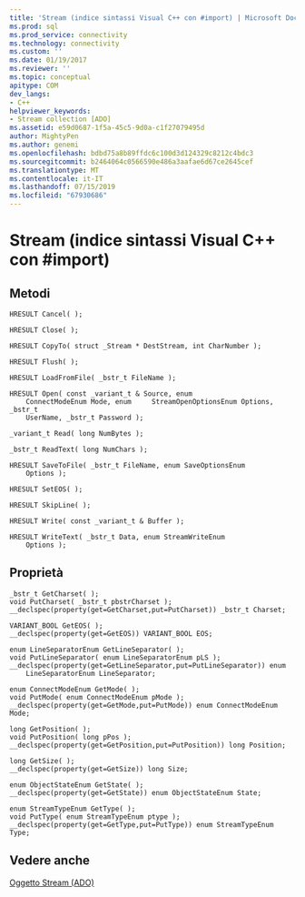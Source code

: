 ```yaml
---
title: 'Stream (indice sintassi Visual C++ con #import) | Microsoft Docs'
ms.prod: sql
ms.prod_service: connectivity
ms.technology: connectivity
ms.custom: ''
ms.date: 01/19/2017
ms.reviewer: ''
ms.topic: conceptual
apitype: COM
dev_langs:
- C++
helpviewer_keywords:
- Stream collection [ADO]
ms.assetid: e59d0687-1f5a-45c5-9d0a-c1f27079495d
author: MightyPen
ms.author: genemi
ms.openlocfilehash: bdbd75a8b89ffdc6c100d3d124329c8212c4bdc3
ms.sourcegitcommit: b2464064c0566590e486a3aafae6d67ce2645cef
ms.translationtype: MT
ms.contentlocale: it-IT
ms.lasthandoff: 07/15/2019
ms.locfileid: "67930686"
---
```

# <a name="stream-visual-c-syntax-index-with-import"></a>Stream (indice sintassi Visual C++ con #import)
## <a name="methods"></a>Metodi  
  
```  
HRESULT Cancel( );  
  
HRESULT Close( );  
  
HRESULT CopyTo( struct _Stream * DestStream, int CharNumber );  
  
HRESULT Flush( );  
  
HRESULT LoadFromFile( _bstr_t FileName );  
  
HRESULT Open( const _variant_t & Source, enum  
    ConnectModeEnum Mode, enum     StreamOpenOptionsEnum Options, _bstr_t  
    UserName, _bstr_t Password );  
  
_variant_t Read( long NumBytes );  
  
_bstr_t ReadText( long NumChars );  
  
HRESULT SaveToFile( _bstr_t FileName, enum SaveOptionsEnum  
    Options );  
  
HRESULT SetEOS( );  
  
HRESULT SkipLine( );  
  
HRESULT Write( const _variant_t & Buffer );  
  
HRESULT WriteText( _bstr_t Data, enum StreamWriteEnum  
    Options );  
```  
  
## <a name="properties"></a>Proprietà  
  
```  
_bstr_t GetCharset( );  
void PutCharset( _bstr_t pbstrCharset );  
__declspec(property(get=GetCharset,put=PutCharset)) _bstr_t Charset;  
  
VARIANT_BOOL GetEOS( );  
__declspec(property(get=GetEOS)) VARIANT_BOOL EOS;  
  
enum LineSeparatorEnum GetLineSeparator( );  
void PutLineSeparator( enum LineSeparatorEnum pLS );  
__declspec(property(get=GetLineSeparator,put=PutLineSeparator)) enum  
    LineSeparatorEnum LineSeparator;  
  
enum ConnectModeEnum GetMode( );  
void PutMode( enum ConnectModeEnum pMode );  
__declspec(property(get=GetMode,put=PutMode)) enum ConnectModeEnum Mode;  
  
long GetPosition( );  
void PutPosition( long pPos );  
__declspec(property(get=GetPosition,put=PutPosition)) long Position;  
  
long GetSize( );  
__declspec(property(get=GetSize)) long Size;  
  
enum ObjectStateEnum GetState( );  
__declspec(property(get=GetState)) enum ObjectStateEnum State;  
  
enum StreamTypeEnum GetType( );  
void PutType( enum StreamTypeEnum ptype );  
__declspec(property(get=GetType,put=PutType)) enum StreamTypeEnum Type;  
```  
  
## <a name="see-also"></a>Vedere anche  
 [Oggetto Stream (ADO)](../../../ado/reference/ado-api/stream-object-ado.md)
